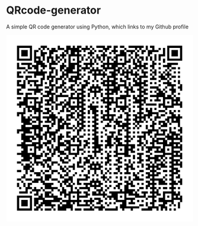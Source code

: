 # QRcode-generator
A simple QR code generator using Python, which links to my Github profile

![QR code generator](https://github.com/Nguyen-Thi-HuyenK/QRcode-generator/blob/main/qrcode.png)
